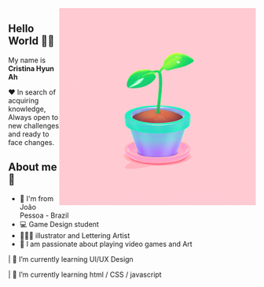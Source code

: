 <img align="right" width="400" height="400" src="https://github.com/cristinahyunah/cristinahyunah/blob/main/planta.gif">

## Hello World 🌱🦊

My name is **Cristina Hyun Ah**

❤️ In search of acquiring knowledge, 
Always open to new challenges and ready to face changes.

## About me 💬

- 📍 I'm from João Pessoa - Brazil
- 💻 Game Design student
- 👩🏻‍🎨 illustrator and Lettering Artist
- 👾 I am passionate about playing video games and Art



 | 🌱 I’m currently learning UI/UX Design
 
 | 🌱 I’m currently learning html / CSS / javascript
 



